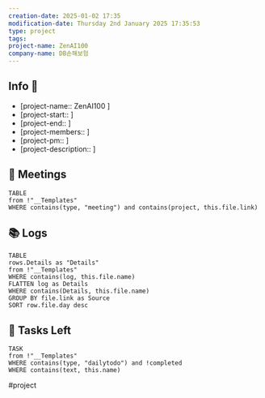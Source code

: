 ```yaml
---
creation-date: 2025-01-02 17:35
modification-date: Thursday 2nd January 2025 17:35:53
type: project
tags: 
project-name: ZenAI100
company-name: DB손해보험
---
```

 
## Info 📑

- [project-name:: ZenAI100 ] 
- [project-start:: ]
- [project-end:: ]
- [project-members::  ] 
- [project-pm::  ]
- [project-description::  ]


##  🌅 Meetings
```dataview
TABLE
from !"__Templates"
WHERE contains(type, "meeting") and contains(project, this.file.link)
```

## 📚 Logs
```dataview
TABLE
rows.Details as "Details"
from !"__Templates"
WHERE contains(log, this.file.name) 
FLATTEN log as Details
WHERE contains(Details, this.file.name) 
GROUP BY file.link as Source
SORT row.file.day desc
```

## 🚀 Tasks Left

```dataview
TASK
from !"__Templates"
WHERE contains(type, "dailytodo") and !completed
WHERE contains(text, this.name)
```


#project